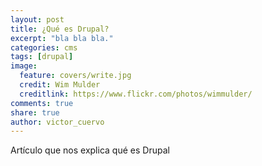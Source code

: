 ```yaml
---
layout: post
title: ¿Qué es Drupal?
excerpt: "bla bla bla."
categories: cms
tags: [drupal]
image:
  feature: covers/write.jpg
  credit: Wim Mulder
  creditlink: https://www.flickr.com/photos/wimmulder/
comments: true
share: true
author: victor_cuervo
---
```


Artículo que nos explica qué es Drupal